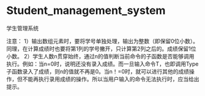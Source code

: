 # Student_management_system
学生管理系统

注意：
1）输出数组元素时，要将学号单独处理，输出为整数（即保留0位小数）。同理，在计算成绩时也要将第1列的学号撇开，只计算第2列之后的。成绩保留1位小数。
2）学生人数n贯穿始终，通过n的值判断当前命令的子函数是否能够调用执行。例如：当n=0时，说明还没有录入成绩。而一旦输入命令T，也即调用Type子函数录入了成绩，则n的值就不再是0。当n！=0时，就可以进行其他的成绩操作，但不能再执行录用成绩的操作。所以当用户输入的命令无法执行时，应当给出提示。

